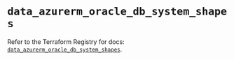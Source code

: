 # `data_azurerm_oracle_db_system_shapes`

Refer to the Terraform Registry for docs: [`data_azurerm_oracle_db_system_shapes`](https://registry.terraform.io/providers/hashicorp/azurerm/4.32.0/docs/data-sources/oracle_db_system_shapes).
